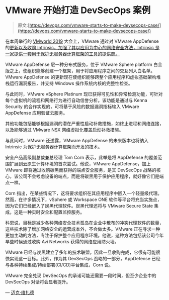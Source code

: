 # VMware 开始打造 DevSecOps 案例

> 原文:[https://devops.com/vmware-starts-to-make-devsecops-case/](https://devops.com/vmware-starts-to-make-devsecops-case/)

在本周举行的 [VMworld 2019](https://www.vmworld.com/en/us/index.html) 大会上，VMware 通过对 VMware AppDefense 的[更新以及收购 Intrinsic，加强了其以应用为中心的网络安全方法，Intrinsic 是一家提供一套用于保护无服务器计算框架的工具的提供商。](https://blogs.vmware.com/vsphere/2019/08/vmware-appdefense-breaks-down-silos-in-latest-release.html)

VMware AppDefense 层一种分布式服务，位于 VMware Sphere platform 白金版之上，使组织能够创建一个框架，用于将应用程序之间的交互列入白名单。VMware AppDefense 的更新现在使组织能够跨整个应用程序和虚拟基础架构堆栈运行漏洞报告，并支持 Windows 操作系统内核的完整性检查。

与此同时，VMware vSphere Platinum 现已获得可见性和异常检测功能，可针对每个虚拟机的流程和网络行为进行自动信誉分析。该功能是通过与 Kenna Security 的合作实现的，可将基于风险的数据漏洞指标输入 VMware AppDefense 应用验证云服务。

其他功能包括能够根据漏洞的潜在严重性启动补救措施，如终止进程和网络连接，以及能够通过 VMware NSX 网络虚拟化覆盖启动补救措施。

与此同时，VMware 还透露，VMware AppDefense 的未来版本也将纳入 Intrinsic 为保护无服务器计算框架而开发的技术。

安全产品高级副总裁兼总经理 Tom Corn 表示，此举是将 AppDefense 的覆盖范围扩展到云原生计算环境的首次尝试。他说，VMware AppDefense，加上 VMware 即将通过收购碳黑而获得的端点安全服务，是其 DevSecOps 战略的核心，该公司不会考虑设备的端点，而是将碳黑用于保护应用程序，就好像它们是端点一样。

Corn 指出，在某些情况下，这将要求组织在其应用程序中嵌入一个轻量级代理。然而，在许多情况下，vSphere 或 Workspace ONE 软件等平台将充当实施点，因为它们已经嵌入了炭黑代理软件。炭黑代理还将与 VMware Secure State 集成，这是一种实时安全和配置监控服务。

科恩说，目标是减少各种网络安全技术孤岛在企业中散布的冲突代理软件的数量，这些技术除了增加网络安全的运营成本外，不会做太多。VMware 正在寻求一种更加主动的方法，专注于保护整个应用程序环境。他说，这种方法包括该公司今年早些时候通过收购 Avi Networks 获得的网络应用防火墙。

VMware 已经与炭黑建立了多年的技术联盟，因此一旦收购完成，它很有可能很快实现这一目标。此外，作为其 DevSecOps 战略的一部分，AppDefense 已经与各种持续集成/持续部署(CI/CD)平台集成，Corn 说。

VMware 完全兑现 DevSecOps 的承诺可能还需要一段时间，但至少企业中的 DevSecOps 对话将会显著提升。

— [迈克·维扎德](https://devops.com/author/mike-vizard/)